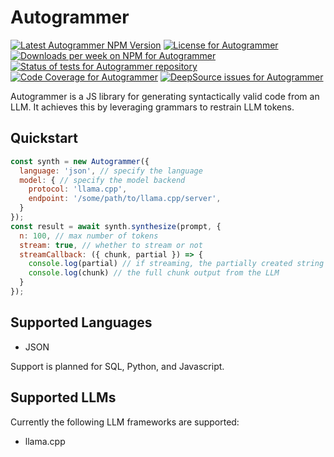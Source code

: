 # Autogrammer

<a href="https://www.npmjs.com/package/autogrammer"><img alt="Latest Autogrammer NPM Version" src="https://badge.fury.io/js/autogrammer.svg" /></a>
<a href="https://github.com/thekevinscott/autogrammer/blob/master/LICENSE"><img alt="License for Autogrammer" src="https://img.shields.io/npm/l/autogrammer" /></a>
<a href="https://www.npmjs.com/package/cnotort"><img alt="Downloads per week on NPM for Autogrammer" src="https://img.shields.io/npm/dw/autogrammer" /></a>
<a href="https://github.com/thekevinscott/autogrammer/actions/workflows/tests.yml"><img src="https://github.com/thekevinscott/autogrammer/actions/workflows/tests.yml/badge.svg" alt="Status of tests for Autogrammer repository" /></a>
<a href="https://codecov.io/gh/thekevinscott/autogrammer"><img alt="Code Coverage for Autogrammer" src="https://img.shields.io/codecov/c/github/thekevinscott/autogrammer" /></a>
<a href="https://deepsource.io/gh/thekevinscott/autogrammer/?ref=repository-badge"><img alt="DeepSource issues for Autogrammer" src="https://deepsource.io/gh/thekevinscott/autogrammer.svg/?label=active+issues&show_trend=true" /></a>

Autogrammer is a JS library for generating syntactically valid code from an LLM. It achieves this by leveraging grammars to restrain LLM tokens.

## Quickstart

```javascript
const synth = new Autogrammer({
  language: 'json', // specify the language
  model: { // specify the model backend
    protocol: 'llama.cpp',
    endpoint: '/some/path/to/llama.cpp/server',
  }
});
const result = await synth.synthesize(prompt, {
  n: 100, // max number of tokens
  stream: true, // whether to stream or not
  streamCallback: ({ chunk, partial }) => {
    console.log(partial) // if streaming, the partially created string output
    console.log(chunk) // the full chunk output from the LLM
  }
});
```

## Supported Languages

- JSON

Support is planned for SQL, Python, and Javascript.

## Supported LLMs

Currently the following LLM frameworks are supported:

- llama.cpp

